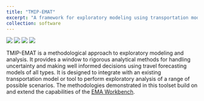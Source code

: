 ```yaml
---
title: "TMIP-EMAT"
excerpt: "A framework for exploratory modeling using transportation models."
collection: software
---
```


[<img src="https://img.shields.io/conda/v/tmip/emat.svg">](https://anaconda.org/tmip/emat)
[<img src="https://img.shields.io/badge/source-github-yellow.svg">](https://github.com/tmip-emat/tmip-emat)
[<img src="https://img.shields.io/badge/license-BSD-orange.svg">](https://github.com/tmip-emat/tmip-emat/blob/master/LICENSE)
[<img src="https://img.shields.io/badge/docs-tmip-emat.github.io-forestgreen.svg">](https://tmip-emat.github.io)

TMIP-EMAT is a methodological approach to exploratory modeling and analysis. It provides a window 
to rigorous analytical methods for handling uncertainty and making well informed decisions using 
travel forecasting models of all types. It is designed to integrate with an existing transportation 
model or tool to perform exploratory analysis of a range of possible scenarios. The methodologies 
demonstrated in this toolset build on and extend the capabilities of the 
[EMA Workbench](https://emaworkbench.readthedocs.io/en/latest/).
